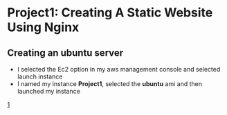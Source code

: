 # Project1: Creating A Static Website Using Nginx

## Creating an ubuntu server
- I selected the Ec2 option in my aws management console and selected launch instance
- I named my instance **Project1**, selected the **ubuntu** ami and then launched my instance

[1](img/Screenshot%20(2).png)
